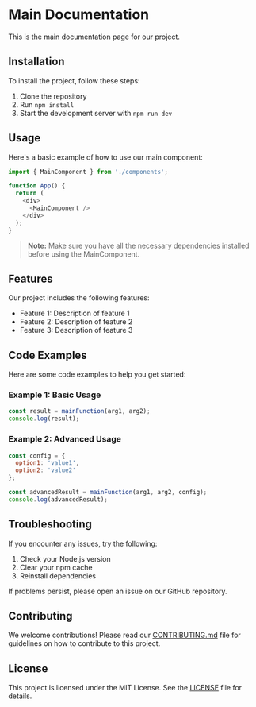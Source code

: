# Main Documentation

This is the main documentation page for our project.

## Installation

To install the project, follow these steps:

1. Clone the repository
2. Run `npm install`
3. Start the development server with `npm run dev`

## Usage

Here's a basic example of how to use our main component:

```javascript
import { MainComponent } from './components';

function App() {
  return (
    <div>
      <MainComponent />
    </div>
  );
}
```

> **Note:** Make sure you have all the necessary dependencies installed before using the MainComponent.

## Features

Our project includes the following features:

- Feature 1: Description of feature 1
- Feature 2: Description of feature 2
- Feature 3: Description of feature 3

## Code Examples

Here are some code examples to help you get started:

### Example 1: Basic Usage

```javascript
const result = mainFunction(arg1, arg2);
console.log(result);
```

### Example 2: Advanced Usage

```javascript
const config = {
  option1: 'value1',
  option2: 'value2'
};

const advancedResult = mainFunction(arg1, arg2, config);
console.log(advancedResult);
```

## Troubleshooting

If you encounter any issues, try the following:

1. Check your Node.js version
2. Clear your npm cache
3. Reinstall dependencies

If problems persist, please open an issue on our GitHub repository.

## Contributing

We welcome contributions! Please read our [CONTRIBUTING.md](./CONTRIBUTING.md) file for guidelines on how to contribute to this project.

## License

This project is licensed under the MIT License. See the [LICENSE](./LICENSE) file for details.